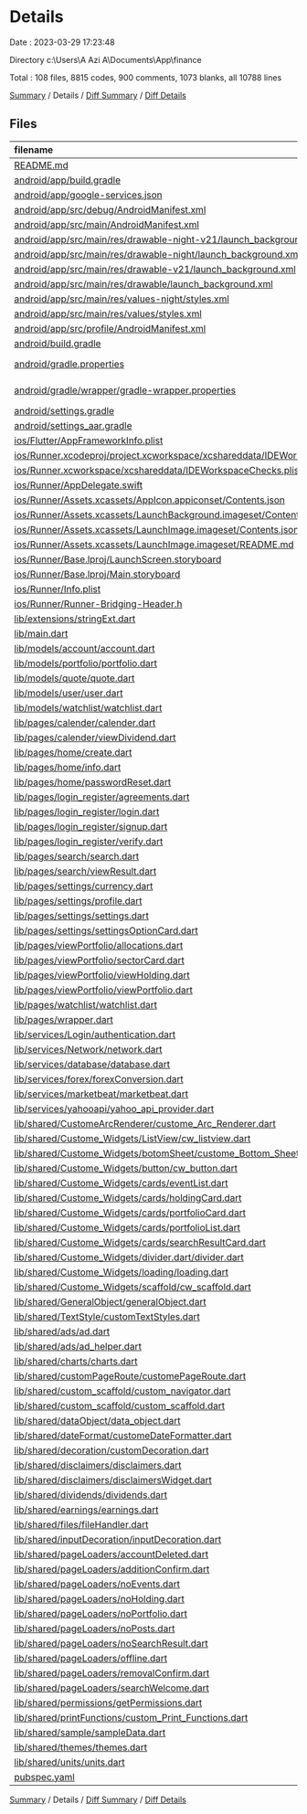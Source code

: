 # Details

Date : 2023-03-29 17:23:48

Directory c:\\Users\\A Azi A\\Documents\\App\\finance

Total : 108 files,  8815 codes, 900 comments, 1073 blanks, all 10788 lines

[Summary](results.md) / Details / [Diff Summary](diff.md) / [Diff Details](diff-details.md)

## Files
| filename | language | code | comment | blank | total |
| :--- | :--- | ---: | ---: | ---: | ---: |
| [README.md](/README.md) | Markdown | 10 | 0 | 7 | 17 |
| [android/app/build.gradle](/android/app/build.gradle) | Groovy | 68 | 3 | 16 | 87 |
| [android/app/google-services.json](/android/app/google-services.json) | JSON | 71 | 0 | 0 | 71 |
| [android/app/src/debug/AndroidManifest.xml](/android/app/src/debug/AndroidManifest.xml) | XML | 5 | 3 | 4 | 12 |
| [android/app/src/main/AndroidManifest.xml](/android/app/src/main/AndroidManifest.xml) | XML | 35 | 10 | 4 | 49 |
| [android/app/src/main/res/drawable-night-v21/launch_background.xml](/android/app/src/main/res/drawable-night-v21/launch_background.xml) | XML | 9 | 0 | 0 | 9 |
| [android/app/src/main/res/drawable-night/launch_background.xml](/android/app/src/main/res/drawable-night/launch_background.xml) | XML | 9 | 0 | 0 | 9 |
| [android/app/src/main/res/drawable-v21/launch_background.xml](/android/app/src/main/res/drawable-v21/launch_background.xml) | XML | 9 | 0 | 0 | 9 |
| [android/app/src/main/res/drawable/launch_background.xml](/android/app/src/main/res/drawable/launch_background.xml) | XML | 9 | 0 | 0 | 9 |
| [android/app/src/main/res/values-night/styles.xml](/android/app/src/main/res/values-night/styles.xml) | XML | 10 | 9 | 0 | 19 |
| [android/app/src/main/res/values/styles.xml](/android/app/src/main/res/values/styles.xml) | XML | 11 | 9 | 0 | 20 |
| [android/app/src/profile/AndroidManifest.xml](/android/app/src/profile/AndroidManifest.xml) | XML | 5 | 3 | 2 | 10 |
| [android/build.gradle](/android/build.gradle) | Groovy | 32 | 0 | 6 | 38 |
| [android/gradle.properties](/android/gradle.properties) | Java Properties | 4 | 0 | 1 | 5 |
| [android/gradle/wrapper/gradle-wrapper.properties](/android/gradle/wrapper/gradle-wrapper.properties) | Java Properties | 5 | 1 | 1 | 7 |
| [android/settings.gradle](/android/settings.gradle) | Groovy | 8 | 0 | 4 | 12 |
| [android/settings_aar.gradle](/android/settings_aar.gradle) | Groovy | 1 | 0 | 1 | 2 |
| [ios/Flutter/AppFrameworkInfo.plist](/ios/Flutter/AppFrameworkInfo.plist) | XML | 26 | 0 | 1 | 27 |
| [ios/Runner.xcodeproj/project.xcworkspace/xcshareddata/IDEWorkspaceChecks.plist](/ios/Runner.xcodeproj/project.xcworkspace/xcshareddata/IDEWorkspaceChecks.plist) | XML | 8 | 0 | 1 | 9 |
| [ios/Runner.xcworkspace/xcshareddata/IDEWorkspaceChecks.plist](/ios/Runner.xcworkspace/xcshareddata/IDEWorkspaceChecks.plist) | XML | 8 | 0 | 1 | 9 |
| [ios/Runner/AppDelegate.swift](/ios/Runner/AppDelegate.swift) | Swift | 12 | 0 | 2 | 14 |
| [ios/Runner/Assets.xcassets/AppIcon.appiconset/Contents.json](/ios/Runner/Assets.xcassets/AppIcon.appiconset/Contents.json) | JSON | 122 | 0 | 1 | 123 |
| [ios/Runner/Assets.xcassets/LaunchBackground.imageset/Contents.json](/ios/Runner/Assets.xcassets/LaunchBackground.imageset/Contents.json) | JSON | 52 | 0 | 1 | 53 |
| [ios/Runner/Assets.xcassets/LaunchImage.imageset/Contents.json](/ios/Runner/Assets.xcassets/LaunchImage.imageset/Contents.json) | JSON | 56 | 0 | 1 | 57 |
| [ios/Runner/Assets.xcassets/LaunchImage.imageset/README.md](/ios/Runner/Assets.xcassets/LaunchImage.imageset/README.md) | Markdown | 3 | 0 | 2 | 5 |
| [ios/Runner/Base.lproj/LaunchScreen.storyboard](/ios/Runner/Base.lproj/LaunchScreen.storyboard) | XML | 43 | 1 | 0 | 44 |
| [ios/Runner/Base.lproj/Main.storyboard](/ios/Runner/Base.lproj/Main.storyboard) | XML | 25 | 1 | 1 | 27 |
| [ios/Runner/Info.plist](/ios/Runner/Info.plist) | XML | 47 | 0 | 0 | 47 |
| [ios/Runner/Runner-Bridging-Header.h](/ios/Runner/Runner-Bridging-Header.h) | C++ | 1 | 0 | 1 | 2 |
| [lib/extensions/stringExt.dart](/lib/extensions/stringExt.dart) | Dart | 71 | 3 | 14 | 88 |
| [lib/main.dart](/lib/main.dart) | Dart | 67 | 6 | 8 | 81 |
| [lib/models/account/account.dart](/lib/models/account/account.dart) | Dart | 18 | 0 | 5 | 23 |
| [lib/models/portfolio/portfolio.dart](/lib/models/portfolio/portfolio.dart) | Dart | 25 | 0 | 10 | 35 |
| [lib/models/quote/quote.dart](/lib/models/quote/quote.dart) | Dart | 65 | 1 | 17 | 83 |
| [lib/models/user/user.dart](/lib/models/user/user.dart) | Dart | 7 | 0 | 2 | 9 |
| [lib/models/watchlist/watchlist.dart](/lib/models/watchlist/watchlist.dart) | Dart | 6 | 0 | 3 | 9 |
| [lib/pages/calender/calender.dart](/lib/pages/calender/calender.dart) | Dart | 295 | 2 | 46 | 343 |
| [lib/pages/calender/viewDividend.dart](/lib/pages/calender/viewDividend.dart) | Dart | 274 | 0 | 5 | 279 |
| [lib/pages/home/create.dart](/lib/pages/home/create.dart) | Dart | 99 | 0 | 9 | 108 |
| [lib/pages/home/info.dart](/lib/pages/home/info.dart) | Dart | 153 | 3 | 17 | 173 |
| [lib/pages/home/passwordReset.dart](/lib/pages/home/passwordReset.dart) | Dart | 126 | 0 | 9 | 135 |
| [lib/pages/login_register/agreements.dart](/lib/pages/login_register/agreements.dart) | Dart | 32 | 232 | 7 | 271 |
| [lib/pages/login_register/login.dart](/lib/pages/login_register/login.dart) | Dart | 244 | 2 | 11 | 257 |
| [lib/pages/login_register/signup.dart](/lib/pages/login_register/signup.dart) | Dart | 305 | 1 | 18 | 324 |
| [lib/pages/login_register/verify.dart](/lib/pages/login_register/verify.dart) | Dart | 80 | 0 | 11 | 91 |
| [lib/pages/search/search.dart](/lib/pages/search/search.dart) | Dart | 112 | 0 | 8 | 120 |
| [lib/pages/search/viewResult.dart](/lib/pages/search/viewResult.dart) | Dart | 323 | 0 | 19 | 342 |
| [lib/pages/settings/currency.dart](/lib/pages/settings/currency.dart) | Dart | 86 | 0 | 8 | 94 |
| [lib/pages/settings/profile.dart](/lib/pages/settings/profile.dart) | Dart | 121 | 0 | 12 | 133 |
| [lib/pages/settings/settings.dart](/lib/pages/settings/settings.dart) | Dart | 214 | 1 | 16 | 231 |
| [lib/pages/settings/settingsOptionCard.dart](/lib/pages/settings/settingsOptionCard.dart) | Dart | 48 | 0 | 3 | 51 |
| [lib/pages/viewPortfolio/allocations.dart](/lib/pages/viewPortfolio/allocations.dart) | Dart | 219 | 305 | 34 | 558 |
| [lib/pages/viewPortfolio/sectorCard.dart](/lib/pages/viewPortfolio/sectorCard.dart) | Dart | 119 | 0 | 4 | 123 |
| [lib/pages/viewPortfolio/viewHolding.dart](/lib/pages/viewPortfolio/viewHolding.dart) | Dart | 305 | 0 | 18 | 323 |
| [lib/pages/viewPortfolio/viewPortfolio.dart](/lib/pages/viewPortfolio/viewPortfolio.dart) | Dart | 291 | 0 | 25 | 316 |
| [lib/pages/watchlist/watchlist.dart](/lib/pages/watchlist/watchlist.dart) | Dart | 158 | 0 | 19 | 177 |
| [lib/pages/wrapper.dart](/lib/pages/wrapper.dart) | Dart | 185 | 0 | 25 | 210 |
| [lib/services/Login/authentication.dart](/lib/services/Login/authentication.dart) | Dart | 160 | 10 | 44 | 214 |
| [lib/services/Network/network.dart](/lib/services/Network/network.dart) | Dart | 14 | 0 | 3 | 17 |
| [lib/services/database/database.dart](/lib/services/database/database.dart) | Dart | 77 | 6 | 21 | 104 |
| [lib/services/forex/forexConversion.dart](/lib/services/forex/forexConversion.dart) | Dart | 81 | 0 | 13 | 94 |
| [lib/services/marketbeat/marketbeat.dart](/lib/services/marketbeat/marketbeat.dart) | Dart | 125 | 30 | 44 | 199 |
| [lib/services/yahooapi/yahoo_api_provider.dart](/lib/services/yahooapi/yahoo_api_provider.dart) | Dart | 251 | 66 | 99 | 416 |
| [lib/shared/CustomeArcRenderer/custome_Arc_Renderer.dart](/lib/shared/CustomeArcRenderer/custome_Arc_Renderer.dart) | Dart | 35 | 19 | 4 | 58 |
| [lib/shared/Custome_Widgets/ListView/cw_listview.dart](/lib/shared/Custome_Widgets/ListView/cw_listview.dart) | Dart | 42 | 0 | 9 | 51 |
| [lib/shared/Custome_Widgets/botomSheet/custome_Bottom_Sheet.dart](/lib/shared/Custome_Widgets/botomSheet/custome_Bottom_Sheet.dart) | Dart | 144 | 0 | 7 | 151 |
| [lib/shared/Custome_Widgets/button/cw_button.dart](/lib/shared/Custome_Widgets/button/cw_button.dart) | Dart | 186 | 1 | 19 | 206 |
| [lib/shared/Custome_Widgets/cards/eventList.dart](/lib/shared/Custome_Widgets/cards/eventList.dart) | Dart | 69 | 0 | 4 | 73 |
| [lib/shared/Custome_Widgets/cards/holdingCard.dart](/lib/shared/Custome_Widgets/cards/holdingCard.dart) | Dart | 80 | 0 | 4 | 84 |
| [lib/shared/Custome_Widgets/cards/portfolioCard.dart](/lib/shared/Custome_Widgets/cards/portfolioCard.dart) | Dart | 57 | 0 | 4 | 61 |
| [lib/shared/Custome_Widgets/cards/portfolioList.dart](/lib/shared/Custome_Widgets/cards/portfolioList.dart) | Dart | 36 | 0 | 4 | 40 |
| [lib/shared/Custome_Widgets/cards/searchResultCard.dart](/lib/shared/Custome_Widgets/cards/searchResultCard.dart) | Dart | 54 | 0 | 4 | 58 |
| [lib/shared/Custome_Widgets/divider.dart/divider.dart](/lib/shared/Custome_Widgets/divider.dart/divider.dart) | Dart | 15 | 0 | 5 | 20 |
| [lib/shared/Custome_Widgets/loading/loading.dart](/lib/shared/Custome_Widgets/loading/loading.dart) | Dart | 42 | 0 | 10 | 52 |
| [lib/shared/Custome_Widgets/scaffold/cw_scaffold.dart](/lib/shared/Custome_Widgets/scaffold/cw_scaffold.dart) | Dart | 121 | 0 | 14 | 135 |
| [lib/shared/GeneralObject/generalObject.dart](/lib/shared/GeneralObject/generalObject.dart) | Dart | 43 | 0 | 6 | 49 |
| [lib/shared/TextStyle/customTextStyles.dart](/lib/shared/TextStyle/customTextStyles.dart) | Dart | 124 | 12 | 30 | 166 |
| [lib/shared/ads/ad.dart](/lib/shared/ads/ad.dart) | Dart | 37 | 0 | 4 | 41 |
| [lib/shared/ads/ad_helper.dart](/lib/shared/ads/ad_helper.dart) | Dart | 49 | 3 | 14 | 66 |
| [lib/shared/charts/charts.dart](/lib/shared/charts/charts.dart) | Dart | 144 | 7 | 7 | 158 |
| [lib/shared/customPageRoute/customePageRoute.dart](/lib/shared/customPageRoute/customePageRoute.dart) | Dart | 54 | 0 | 11 | 65 |
| [lib/shared/custom_scaffold/custom_navigator.dart](/lib/shared/custom_scaffold/custom_navigator.dart) | Dart | 201 | 14 | 14 | 229 |
| [lib/shared/custom_scaffold/custom_scaffold.dart](/lib/shared/custom_scaffold/custom_scaffold.dart) | Dart | 142 | 26 | 31 | 199 |
| [lib/shared/dataObject/data_object.dart](/lib/shared/dataObject/data_object.dart) | Dart | 51 | 0 | 17 | 68 |
| [lib/shared/dateFormat/customeDateFormatter.dart](/lib/shared/dateFormat/customeDateFormatter.dart) | Dart | 223 | 1 | 14 | 238 |
| [lib/shared/decoration/customDecoration.dart](/lib/shared/decoration/customDecoration.dart) | Dart | 65 | 12 | 13 | 90 |
| [lib/shared/disclaimers/disclaimers.dart](/lib/shared/disclaimers/disclaimers.dart) | Dart | 3 | 0 | 2 | 5 |
| [lib/shared/disclaimers/disclaimersWidget.dart](/lib/shared/disclaimers/disclaimersWidget.dart) | Dart | 31 | 0 | 4 | 35 |
| [lib/shared/dividends/dividends.dart](/lib/shared/dividends/dividends.dart) | Dart | 159 | 0 | 13 | 172 |
| [lib/shared/earnings/earnings.dart](/lib/shared/earnings/earnings.dart) | Dart | 89 | 0 | 11 | 100 |
| [lib/shared/files/fileHandler.dart](/lib/shared/files/fileHandler.dart) | Dart | 63 | 0 | 15 | 78 |
| [lib/shared/inputDecoration/inputDecoration.dart](/lib/shared/inputDecoration/inputDecoration.dart) | Dart | 46 | 1 | 4 | 51 |
| [lib/shared/pageLoaders/accountDeleted.dart](/lib/shared/pageLoaders/accountDeleted.dart) | Dart | 61 | 0 | 3 | 64 |
| [lib/shared/pageLoaders/additionConfirm.dart](/lib/shared/pageLoaders/additionConfirm.dart) | Dart | 82 | 0 | 4 | 86 |
| [lib/shared/pageLoaders/noEvents.dart](/lib/shared/pageLoaders/noEvents.dart) | Dart | 52 | 0 | 4 | 56 |
| [lib/shared/pageLoaders/noHolding.dart](/lib/shared/pageLoaders/noHolding.dart) | Dart | 34 | 0 | 4 | 38 |
| [lib/shared/pageLoaders/noPortfolio.dart](/lib/shared/pageLoaders/noPortfolio.dart) | Dart | 53 | 0 | 4 | 57 |
| [lib/shared/pageLoaders/noPosts.dart](/lib/shared/pageLoaders/noPosts.dart) | Dart | 44 | 0 | 4 | 48 |
| [lib/shared/pageLoaders/noSearchResult.dart](/lib/shared/pageLoaders/noSearchResult.dart) | Dart | 60 | 0 | 4 | 64 |
| [lib/shared/pageLoaders/offline.dart](/lib/shared/pageLoaders/offline.dart) | Dart | 56 | 0 | 3 | 59 |
| [lib/shared/pageLoaders/removalConfirm.dart](/lib/shared/pageLoaders/removalConfirm.dart) | Dart | 82 | 0 | 4 | 86 |
| [lib/shared/pageLoaders/searchWelcome.dart](/lib/shared/pageLoaders/searchWelcome.dart) | Dart | 58 | 0 | 4 | 62 |
| [lib/shared/permissions/getPermissions.dart](/lib/shared/permissions/getPermissions.dart) | Dart | 42 | 0 | 8 | 50 |
| [lib/shared/printFunctions/custom_Print_Functions.dart](/lib/shared/printFunctions/custom_Print_Functions.dart) | Dart | 15 | 0 | 3 | 18 |
| [lib/shared/sample/sampleData.dart](/lib/shared/sample/sampleData.dart) | Dart | 75 | 0 | 12 | 87 |
| [lib/shared/themes/themes.dart](/lib/shared/themes/themes.dart) | Dart | 160 | 0 | 15 | 175 |
| [lib/shared/units/units.dart](/lib/shared/units/units.dart) | Dart | 26 | 0 | 22 | 48 |
| [pubspec.yaml](/pubspec.yaml) | YAML | 50 | 96 | 12 | 158 |

[Summary](results.md) / Details / [Diff Summary](diff.md) / [Diff Details](diff-details.md)